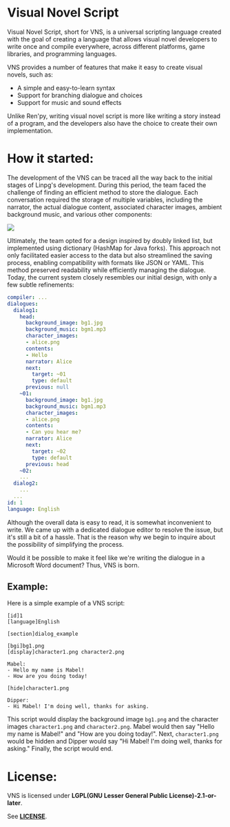 # Visual Novel Script

Visual Novel Script, short for VNS, is a universal scripting language created with the goal of creating a language that allows visual novel developers to write once and compile everywhere, across different platforms, game libraries, and programming languages.

VNS provides a number of features that make it easy to create visual novels, such as:

- A simple and easy-to-learn syntax
- Support for branching dialogue and choices
- Support for music and sound effects

Unlike Ren'py, writing visual novel script is more like writing a story instead of a program, and the developers also have the choice to create their own implementation.

# How it started:

The development of the VNS can be traced all the way back to the initial stages of Linpg's development. During this period, the team faced the challenge of finding an efficient method to store the dialogue. Each conversation required the storage of multiple variables, including the narrator, the actual dialogue content, associated character images, ambient background music, and various other components:

![](readme_conv_ex.png)

Ultimately, the team opted for a design inspired by doubly linked list, but implemented using dictionary (HashMap for Java forks). This approach not only facilitated easier access to the data but also  streamlined the saving process, enabling compatibility with formats like JSON or YAML. This method preserved readability while efficiently  managing the dialogue. Today, the current system closely resembles our initial design, with only a few subtle refinements:

```yaml
compiler: ...
dialogues:
  dialog1:
    head:
      background_image: bg1.jpg
      background_music: bgm1.mp3
      character_images:
      - alice.png
      contents:
      - Hello
      narrator: Alice
      next:
        target: ~01
        type: default
      previous: null
    ~01:
      background_image: bg1.jpg
      background_music: bgm1.mp3
      character_images:
      - alice.png
      contents:
      - Can you hear me?
      narrator: Alice
      next:
        target: ~02
        type: default
      previous: head
    ~02:
    ...
  dialog2:
    ...
  ...
id: 1
language: English
```

Although the overall data is easy to read, it is somewhat inconvenient to write. We came up with a dedicated dialogue editor to resolve the issue, but it's still a bit of a hassle. That is the reason why we begin to inquire about the possibility of simplifying the process.

Would it be possible to make it feel like we're writing the dialogue in a Microsoft Word document? Thus, VNS is born.

## **Example**:

Here is a simple example of a VNS script:

```vns
[id]1
[language]English

[section]dialog_example

[bgi]bg1.png
[display]character1.png character2.png

Mabel:
- Hello my name is Mabel!
- How are you doing today!

[hide]character1.png

Dipper:
- Hi Mabel! I'm doing well, thanks for asking.
```

This script would display the background image `bg1.png` and the character images `character1.png` and `character2.png`. Mabel would then say "Hello my name is Mabel!" and "How are you doing today!". Next, `character1.png` would be hidden and Dipper would say "Hi Mabel! I'm doing well, thanks for asking." Finally, the script would end.

# License:

VNS is licensed under **LGPL(GNU Lesser General Public License)-2.1-or-later**.

See **[LICENSE](https://github.com/LinpgFoundation/vns/blob/main/LICENSE)**.
